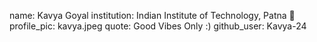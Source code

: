 name: Kavya Goyal
institution: Indian Institute of Technology, Patna 🚩 
profile_pic: kavya.jpeg 
quote: Good Vibes Only :) 
github_user: Kavya-24

